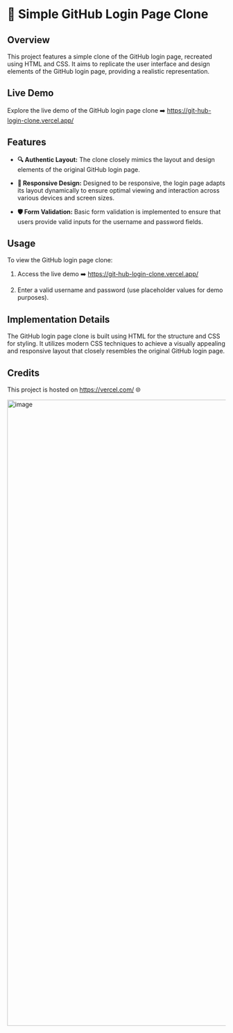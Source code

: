 # **🔑 Simple GitHub Login Page Clone**

## Overview

This project features a simple clone of the GitHub login page, recreated using HTML and CSS. It aims to replicate the user interface and design elements of the GitHub login page, providing a realistic representation.

## Live Demo

Explore the live demo of the GitHub login page clone ➡️ https://git-hub-login-clone.vercel.app/

## Features

- **🔍 Authentic Layout:** The clone closely mimics the layout and design elements of the original GitHub login page.
  
- **📱 Responsive Design:** Designed to be responsive, the login page adapts its layout dynamically to ensure optimal viewing and interaction across various devices and screen sizes.
  
- **🛡️ Form Validation:** Basic form validation is implemented to ensure that users provide valid inputs for the username and password fields.

## Usage

To view the GitHub login page clone:

1. Access the live demo ➡️ https://git-hub-login-clone.vercel.app/
  
2. Enter a valid username and password (use placeholder values for demo purposes).

## Implementation Details

The GitHub login page clone is built using HTML for the structure and CSS for styling. It utilizes modern CSS techniques to achieve a visually appealing and responsive layout that closely resembles the original GitHub login page.

## Credits

This project is hosted on https://vercel.com/ 🌐

<img width="1440" alt="image" src="https://github.com/user-attachments/assets/e1ed44b6-683d-4cb1-aa07-12ddfe28d718">
